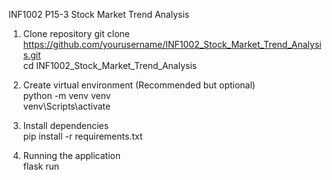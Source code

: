 INF1002 P15-3
Stock Market Trend Analysis

1. Clone repository
   git clone https://github.com/yourusername/INF1002_Stock_Market_Trend_Analysis.git  
   cd INF1002_Stock_Market_Trend_Analysis  

2. Create virtual environment (Recommended but optional)  
   python -m venv venv  
   venv\Scripts\activate  

3. Install dependencies  
   pip install -r requirements.txt  

4. Running the application  
   flask run  
